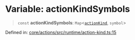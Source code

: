 # Variable: actionKindSymbols

> `const` **actionKindSymbols**: `Map`\<[`actionKind`](../enumerations/actionKind.md), `symbol`\>

Defined in: [core/actions/src/runtime/action-kind.ts:15](https://github.com/LaWebcapsule/orbits/blob/3a217bbd0712031136005e5168b0a35f99e58e0a/core/actions/src/runtime/action-kind.ts#L15)
